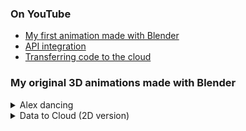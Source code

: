 
### On YouTube

- [My first animation made with Blender](https://youtu.be/zWdhYGzhVPs)
- [API integration](https://youtu.be/U4oGypuHEh0)
- [Transferring code to the cloud](https://youtu.be/b3r3MgwXIK0)

### My original 3D animations made with Blender

<details><summary>Alex dancing</summary>
https://user-images.githubusercontent.com/11053654/207283857-29e8251e-4817-49e6-abff-9a3ad2202211.mp4
</details>

<details><summary>Data to Cloud (2D version)</summary>
https://user-images.githubusercontent.com/11053654/207285714-c19da870-8080-43ce-a4e5-95b83461c485.mp4
</details>
